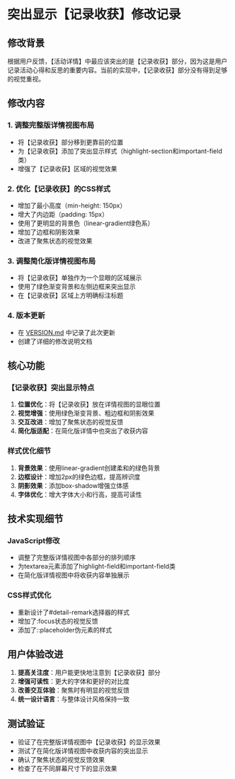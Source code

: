 # 突出显示【记录收获】修改记录

## 修改背景
根据用户反馈，【活动详情】中最应该突出的是【记录收获】部分，因为这是用户记录活动心得和反思的重要内容。当前的实现中，【记录收获】部分没有得到足够的视觉重视。

## 修改内容

### 1. 调整完整版详情视图布局
- 将【记录收获】部分移到更靠前的位置
- 为【记录收获】添加了突出显示样式（highlight-section和important-field类）
- 增强了【记录收获】区域的视觉效果

### 2. 优化【记录收获】的CSS样式
- 增加了最小高度（min-height: 150px）
- 增大了内边距（padding: 15px）
- 使用了更明显的背景色（linear-gradient绿色系）
- 增加了边框和阴影效果
- 改进了聚焦状态的视觉效果

### 3. 调整简化版详情视图布局
- 将【记录收获】单独作为一个显眼的区域展示
- 使用了绿色渐变背景和左侧边框来突出显示
- 在【记录收获】区域上方明确标注标题

### 4. 版本更新
- 在 [VERSION.md](file:///Users/amy/Documents/codes/time_recoder/VERSION.md) 中记录了此次更新
- 创建了详细的修改说明文档

## 核心功能

### 【记录收获】突出显示特点
1. **位置优化**：将【记录收获】放在详情视图的显眼位置
2. **视觉增强**：使用绿色渐变背景、粗边框和阴影效果
3. **交互改进**：增加了聚焦状态的视觉反馈
4. **简化版适配**：在简化版详情中也突出了收获内容

### 样式优化细节
1. **背景效果**：使用linear-gradient创建柔和的绿色背景
2. **边框设计**：增加2px的绿色边框，提高辨识度
3. **阴影效果**：添加box-shadow增强立体感
4. **字体优化**：增大字体大小和行高，提高可读性

## 技术实现细节

### JavaScript修改
- 调整了完整版详情视图中各部分的排列顺序
- 为textarea元素添加了highlight-field和important-field类
- 在简化版详情视图中将收获内容单独展示

### CSS样式优化
- 重新设计了#detail-remark选择器的样式
- 增加了:focus状态的视觉反馈
- 添加了::placeholder伪元素的样式

## 用户体验改进
1. **提高关注度**：用户能更快地注意到【记录收获】部分
2. **增强可读性**：更大的字体和更好的对比度
3. **改善交互体验**：聚焦时有明显的视觉反馈
4. **统一设计语言**：与整体设计风格保持一致

## 测试验证
- 验证了在完整版详情视图中【记录收获】的显示效果
- 测试了在简化版详情视图中收获内容的突出显示
- 确认了聚焦状态的视觉反馈效果
- 检查了在不同屏幕尺寸下的显示效果